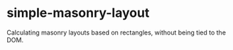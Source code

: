 # simple-masonry-layout
Calculating masonry layouts based on rectangles, without being tied to the DOM.
